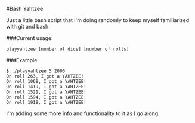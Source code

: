 #Bash Yahtzee

Just a little bash script that I'm doing randomly to keep myself familiarized
with git and bash.

###Current usage:
```
playyahtzee [number of dice] [number of rolls]
```

###Example:
```
$ ./playyahtzee 5 2000
On roll 263, I got a YAHTZEE!
On roll 1068, I got a YAHTZEE!
On roll 1419, I got a YAHTZEE!
On roll 1521, I got a YAHTZEE!
On roll 1594, I got a YAHTZEE!
On roll 1919, I got a YAHTZEE!
```

I'm adding some more info and functionality to it as I go along.
